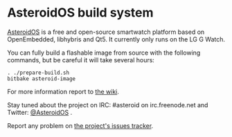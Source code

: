 AsteroidOS build system
=======================

[AsteroidOS](http://asteroidos.org) is a free and open-source smartwatch platform based on OpenEmbedded, libhybris and Qt5. It currently only runs on the LG G Watch.

You can fully build a flashable image from source with the following commands, but be careful it will take several hours:

    . ./prepare-build.sh
    bitbake asteroid-image

For more information report to [the wiki](https://github.com/AsteroidOS/asteroid/wiki).

Stay tuned about the project on IRC: #asteroid on irc.freenode.net and Twitter: [@AsteroidOS](http://twitter.com/AsteroidOS) .

Report any problem on [the project's issues tracker](https://github.com/AsteroidOS/asteroid/issues).
